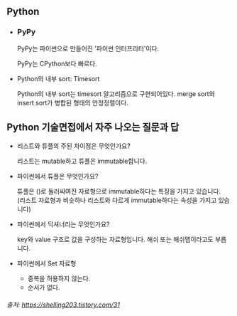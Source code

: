 ## Python

* ### PyPy

  PyPy는 파이썬으로 만들어진 '파이썬 인터프리터'이다.

  PyPy는 CPython보다 빠르다.

* Python의 내부 sort: Timesort

  Python의 내부 sort는 timesort 알고리즘으로 구현되어있다. merge sort와 insert sort가 병합된 형태의 안정정렬이다.




## Python 기술면접에서 자주 나오는 질문과 답

- 리스트와 튜플의 주된 차이점은 무엇인가요?

  리스트는 mutable하고 튜플은 immutable합니다.

- 파이썬에서 튜플은 무엇인가요?

  튜플은 ()로 둘러싸여진 자료형으로 immutable하다는 특징을 가지고 있습니다. (리스트 자료형과 비슷하나 리스트와 다르게 immutable하다는 속성을 가지고 있습니다)

- 파이썬에서 딕셔너리는 무엇인가요?

  key와 value 구조로 값을 구성하는 자료형입니다. 해쉬 또는 해쉬맵이라고도 부릅니다.

- 파이썬에서 Set 자료형

  - 중복을 허용하지 않는다.
  - 순서가 없다.

###### 출처: https://shelling203.tistory.com/31